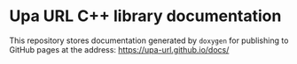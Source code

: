 # Upa URL C++ library documentation

This repository stores documentation generated by `doxygen` for publishing
to GitHub pages at the address: https://upa-url.github.io/docs/
